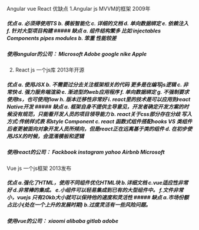 Angular vue React 优缺点
1.Angular js MVVM的框架 2009年
##### 优点 a. 必须得使用TS b. 模板智能化 c. 详细的文档 d. 单向数据绑定 e. 依赖注入 f. 针对大型项目构建 ##### 缺点 a. 组件结构繁多 比如 injectables Components pipes modules b. 笨重 性能较差

##### 使用angular的公司： Microsoft Adobe google nike Apple

2. React js 一个js库 2013年开源
##### 优点 a. 使用JSX b. 不需要过分去关注框架相关的代码 更多是在编写js逻辑 c. 非常快 d. 强力服务端渲染 e. 渐进型的web应用程序 f. 单向数据绑定 g. 不强制要求使用ts，也可使用flow h. 版本迁移性非常好 i. react里的技术是可以应用到react Native开发 ##### 缺点 a. 框架自身不提供主导意见，开发者确定开发方案的时候没有规范，只能看开发人员的项目领导能力 b. react关于css部分存在分歧 写入方式:传统样式表 和style Component c. react 函数式组件搭配hooks VS 类组件 后者更被面向对象开发人员所倾向，但是react正在远离基于类的组件 d. 在初步使用JSX的时候，会混淆模板和逻辑

##### 使用react的公司： Fackbook instagram yahoo Airbnb Microsoft

Vue js 一个js框架 2013发布
##### 优点 a.强化了HTML，使用不同组件优化HTML块 b.详细文档 c.vue适应性非常好 d.非常棒的集成。 e.小组件可以轻易集成到已有的大型组件中。 f.文件非常小，vuejs 只有20kb大小就可以保持他的速度和灵活性 ##### 缺点 a.市场份额占比小(处在一个上升的发展时期) b.过度灵活有一些风险问题。

##### 使用vue的公司： xiaomi alibaba gitlab adobe